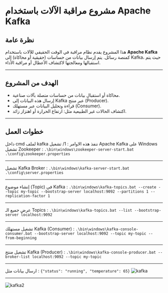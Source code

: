 # مشروع مراقبة الآلات باستخدام Apache Kafka

##  نظرة عامة

هذا المشروع يقدم نظام مراقبة في الوقت الحقيقي للآلات باستخدام **Apache Kafka** كمنصة رسائل. يتم إرسال بيانات من حساسات (حقيقية أو محاكاة) إلى Kafka، حيث يتم استقبالها ومعالجتها لاكتشاف الأعطال أو مراقبة الأداء.

---

##  الهدف من المشروع

- محاكاة أو استقبال بيانات من حساسات متصلة بآلات صناعية.
- إرسال هذه البيانات إلى Kafka عبر منتج (Producer).
- قراءة وتحليل البيانات عبر مستهلك (Consumer).
- اكتشاف الحالات غير الطبيعية مثل: ارتفاع الحرارة أو اهتزاز زائد.

---

## خطوات العمل 
داخل cmd لملف kafka ننفذ هذه الاوامر :
1/ تشغيل Apache Kafka على Windows 
تشغيل Zookeeper :
`.\bin\windows\zookeeper-server-start.bat .\config\zookeeper.properties`

-------------
تشغيل Kafka Broker :
`.\bin\windows\kafka-server-start.bat .\config\server.properties`

--------------------
 إنشاء موضوع (Topic) في Kafka :
 `.\bin\windows\kafka-topics.bat --create --topic my-topic --bootstrap-server localhost:9092 --partitions 1 --replication-factor 1`

 -----------------
 عرض جميع الـ Topics :
 `.\bin\windows\kafka-topics.bat --list --bootstrap-server localhost:9092`

 ----------------
 تشغيل مستهلك Kafka (Consumer) :
 `.\bin\windows\kafka-console-consumer.bat --bootstrap-server localhost:9092 --topic my-topic --from-beginning`

 ----------------
 تشغيل منتج Kafka (Producer) :
 `.\bin\windows\kafka-console-producer.bat --broker-list localhost:9092 --topic my-topic`

 ---------------------
 ارسال بيانات مثل : `{"status": "running", "temperature": 65}`
 ![kafka](https://github.com/user-attachments/assets/61de61da-6e5b-437d-98dd-4b3eb1928a3d)

 -------------

 ![kafka2](https://github.com/user-attachments/assets/b4585baf-f996-41f6-9020-131df8489dd1)


 
